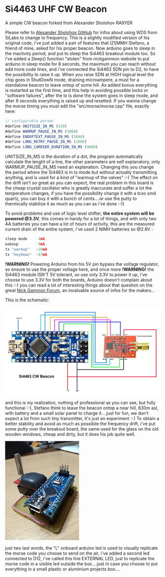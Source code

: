 # Si4463 UHF CW Beacon
A simple CW beacon forked from Alexander Sholohov RA9YER 

Please refer to [Alexander Sholohov GitHub](https://github.com/alexander-sholohov/si4463-beacon) for infos about using WDS from SiLabs to change tx frequency. 
This is a slightly modified version of his original code, i've just added a pair of features that IZ5MMH Stefano, a friend of mine, asked for his proper beacon. Now arduino goes to sleep in the inactivity period, and put to sleep the Si4463 breakout module too.
So i've added a Sleep() function "stolen" from nickgammon website to put arduino in sleep mode for 8 seconds, the maximum you can reach without add more code lines, and i've connected the Si4463 SDN pin to D2, to have the possibility to raise it up.
When you raise SDN at HIGH logical level the chip goes in ShutDowN mode, draining microampere, a must for a standalone beacon to leave ontop of some hill. As added bonus everything is restarted as the first time, and this help in avoiding possible locks or "software failures", after the tx is done the system goes in sleep mode, and after 8 seconds everything is raised up and resetted.
If you wanna change the morse timing you must edit the "src/morse/morse.cpp" file, exactly here:

```javascript
// configurable params
#define UNITSIZE_IN_MS (150)
#define WARMUP_PAUSE_IN_MS (3000)
#define ENDOFTEXT_PAUSE_IN_MS (3000)
#define LONG_RETRY_PAUSE_IN_MS (1000)
#define LONG_CARRIER_DURATION_IN_MS (4000)
```

UNITSIZE_IN_MS is the duration of a dot, the program automatically calculate the lenght of a line, the other parameters are self explanatory, only WARMUP_PAUSE_IN_MS need an explanation. Changing this you change the period where the Si4463 is in tx mode but without actually transmitting anything, and is used for a kind of "warmup of the valves" :-) The effect on the drift isn't so great as you can expect, the real problem in this board is the cheap crystal oscillator who is greatly inaccurate and suffer a lot the temperature changes, if you have the possibility change it with a tcxo smd quartz, you can buy it with a bunch of cents....or use the putty to thermically stabilize it as much as you can as i've done :-))

To avoid problems and use of logic level shifter, **the entire system will be powered @3.3V**, this comes in handy for a lot of things, and with only two AA batteries you can have a lot of hours of activity, this are the measured current drain of the entire system, i've used 2 NiMH batteries so @2.8V :

```javascript
sleep mode     4mA
wakeup         8mA
tx "warmup"   ~20mA
tx "keydown"  ~47mA
```

**!WARNING!** Powering Arduino from his 5V pin bypass the voltage regulator, so ensure to use the proper voltage here, and once more **!WARNING!** the Si4463 module ISN'T 5V tolerant, so use only 3.3V to power it up, i've choose to use 3.3V for both the boards, Arduino doesn't complain about this :-) you can read a lot of interesting things about that question on the great [Nick Gammon Forum](http://www.gammon.com.au/welcome.html), an invaluable source of infos for the makers...

This is the schematic:

![thebeacon](https://github.com/IU5HKU/Si4463-CW-Beacon/blob/master/img/layout.jpg)

and this is my realization, nothing of professional as you can see, but fully functional :-), Stefano think to leave the beacon ontop a near hill, 630m asl, with battery and a small solar panel to charge it....just for fun, we don't expect a lot from such tiny transmitter, it's just an experiment :-)
To obtain a better stability and avoid as much as possibile the frequency drift, i've put some putty over the breakout board, the same used for the glass on the old wooden windows, cheap and dirty, but it does his job quite well.

![thebeacon](https://github.com/IU5HKU/Si4463-CW-Beacon/blob/master/img/Beacon.jpg)

just two last words, the "L" onboard arduino led is used to visually replicate the morse code you choose to send on the air, i've added a second led connected to D12, i've called this line EXTERNAL LED, just to replicate the morse code in a visible led outside the box....just in case you choose to put everything in a small plastic or aluminium projects box....
